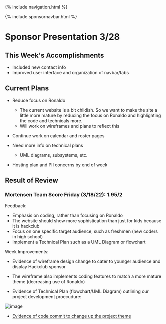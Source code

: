 {% include navigation.html %}

{% include sponsornavbar.html %}

# Sponsor Presentation 3/28

## This Week's Accomplishments

- Included new contact info
- Improved user interface and organization of navbar/tabs

## Current Plans

- Reduce focus on Ronaldo
  - The current website is a bit childish. So we want to make the site a little more mature by reducing the focus on Ronaldo and highlighting the code and technicals more.
  - Will work on wireframes and plans to reflect this

- Continue work on calendar and roster pages

- Need more info on technical plans
  - UML diagrams, subsystems, etc.

- Hosting plan and PII concerns by end of week

## Result of Review

### Mortensen Team Score Friday (3/18/22): 1.95/2

Feedback: 
- Emphasis on coding, rather than focusing on Ronaldo
- The website should show more sophistication than just for kids because it is hackclub
- Focus on one specific target audience, such as freshmen (new coders in high school)
- Implement a Technical Plan such as a UML Diagram or flowchart

Week Improvements:
- Evidence of wireframe design change to cater to younger audience and display Hackclub sponsor
- The wireframe also implements coding features to match a more mature theme (decreasing use of Ronaldo)


- Evidence of Technical Plan (flowchart/UML Diagram) outlining our project development proecudure:

![image](https://user-images.githubusercontent.com/89219634/159996032-f94d2d85-8b34-49f2-b4df-cef2eab67820.png)


- [Evidence of code commit to change up the project theme]()

